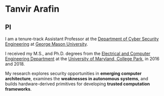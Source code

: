 # Tanvir Arafin

## PI

I am a tenure-track Assistant Professor at the [Department of Cyber Security Engineering](https://cybersecurity.gmu.edu) at [George Mason University](https://www.gmu.edu).

I received my M.S., and Ph.D. degrees from the [Electrical and Computer Engineering Department](https://ece.umd.edu) at the [University of Maryland, College Park](https://umd.edu), in 2016 and 2018.

My research explores security opportunities in **emerging computer architecture**, examines the **weaknesses in autonomous systems**, and builds hardware-derived primitives for developing **trusted computation frameworks**.
